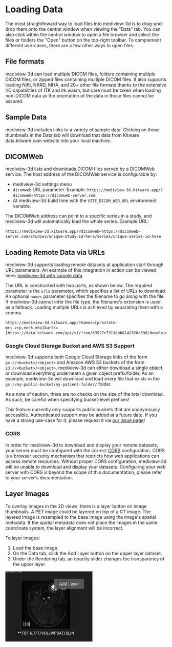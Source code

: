 # Loading Data

The most straightfoward way to load files into mediview-3d is to drag-and-drop them onto the central window when viewing the "Data" tab. You can also click within the central window to open a file browser and select the files or folders the "Open" button on the top-right toolbar. To complement different use-cases, there are a few other ways to open files.

## File formats

mediview-3d can load multiple DICOM files, folders containing multiple DICOM files, or zipped files containing multiple DICOM files. It also supports loading Nifti, NRRD, MHA, and 20+ other file formats thanks to the extensive I/O capabilities of ITK and itk.wasm, but care must be taken when loading non-DICOM data as the orientation of the data in those files cannot be assured.

## Sample Data

mediview-3d includes links to a variety of sample data. Clicking on those thumbnails in the Data tab will download that data from Kitware data.kitware.com website into your local machine.

## DICOMWeb

mediview-3d lists and downloads DICOM files served by a DICOMWeb service. The host address of the DICOMWeb service is configurable by:

- mediview-3d settings menu
- `dicomweb` URL parameter. Example: `https://mediview-3d.kitware.app/?dicomweb=https://dicomweb-server.com`
- At mediview-3d build time with the `VITE_DICOM_WEB_URL` environment variable.

The DICOMWeb address can point to a specific series in a study, and mediview-3d will
automatically load the whole series. Example URL:

```
https://mediview-3d.kitware.app/?dicomweb=https://dicomweb-server.com/studies/unique-study-id-here/series/unique-series-id-here
```

## Loading Remote Data via URLs

mediview-3d supports loading remote datasets at application start through URL parameters. An example of this integration in action can be viewed here: [mediview-3d with sample data](https://mediview-3d.kitware.app/?names=[prostate-mri.zip,neck.mha]&urls=[https://data.kitware.com/api/v1/item/63527c7311dab8142820a338/download,https://data.kitware.com/api/v1/item/620db4b84acac99f42e75420/download])

The URL is constructed with two parts, as shown below. The required parameter is the `urls` parameter, which specifies a list of URLs to download. An optional `names` parameter specifies the filename to go along with the file. If mediview-3d cannot infer the file type, the filename's extension is used as a fallback. Loading multiple URLs is achieved by separating them with a comma.

```
https://mediview-3d.kitware.app/?names=[prostate-mri.zip,neck.mha]&urls=[https://data.kitware.com/api/v1/item/63527c7311dab8142820a338/download,https://data.kitware.com/api/v1/item/620db4b84acac99f42e75420/download]
```

### Google Cloud Storage Bucket and AWS S3 Support

mediview-3d supports both Google Cloud Storage links of the form
`gs://<bucket>/<object>` and Amazon AWS S3 buckets of the form
`s3://<bucket>/<object>`. mediview-3d can either download a single object, or
download everything underneath a given object prefix/folder. As an example,
mediview-3d will download and load every file that exists in the
`gs://my-public-bucket/my-patient-folder/` folder.

As a note of caution, there are no checks on the size of the total download. As
such, be careful when specifying bucket-level prefixes!

This feature currently only supports public buckets that are anonymously
accessible. Authenticated support may be added at a future date. If you have a
strong use-case for it, please request it via [our issue
page](https://github.com/Kitware/mediview-3d/issues)!

### CORS

In order for mediview-3d to download and display your remote datasets, your server must be configured with the correct [CORS](https://developer.mozilla.org/en-US/docs/Web/HTTP/CORS) configuration. CORS is a browser security mechanism that restricts how web applications can access remote resources. Without proper CORS configuration, mediview-3d will be unable to download and display your datasets. Configuring your web server with CORS is beyond the scope of this documentation; please refer to your server's documentation.

## Layer Images

To overlay images in the 2D views, there is a layer button on image thumbnails. A PET image could be layered on top of a CT image. The layered image is resampled to the base image using the image's spatial metadata. If the spatial metadata does not place the images in the same coordinate system, the layer alignment will be incorrect.

To layer images:

1. Load the base image.
1. On the Data tab, click the Add Layer button on the upper layer dataset.
1. Under the Rendering tab, an opacity slider changes the transparency of the upper layer.

![Add Layer](./assets/add-layer.jpg)
